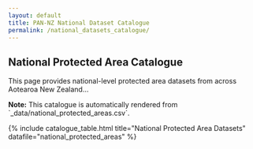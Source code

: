 ```yaml
---
layout: default
title: PAN-NZ National Dataset Catalogue
permalink: /national_datasets_catalogue/
---
```



## National Protected Area Catalogue

> 


<p>
This page provides national-level protected area datasets from across Aotearoa New Zealand...
</p>

<div class="tip-box">
  <strong>Note:</strong> This catalogue is automatically rendered from `_data/national_protected_areas.csv`.
</div>



<!-- ✅ Full-width table section -->
<div class="wide-container">
    
  {% include catalogue_table.html title="National Protected Area Datasets" datafile="national_protected_areas" %}
</div>